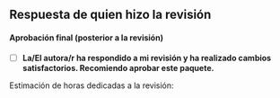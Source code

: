 ## Respuesta de quien hizo la revisión

#### Aprobación final (posterior a la revisión)

- [ ] **La/El autora/r ha respondido a mi revisión y ha realizado cambios satisfactorios. Recomiendo aprobar este paquete.**

<!-- Por favor, actualiza la estimación de horas a continuación.-->

Estimación de horas dedicadas a la revisión:


